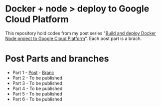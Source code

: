 # Docker + node > deploy to Google Cloud Platform

This repository hold codes from my post series "[Build and deploy Docker Node project to Google Cloud Platform]()". Each post part is a brach.

# Post Parts and branches

- Part 1 - [Post]() - [Branc]()
- Part 2 - To be published
- Part 3 - To be published
- Part 4 - To be published
- Part 5 - To be published
- Part 6 - To be published
